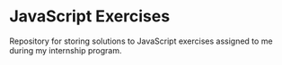 # JavaScript Exercises

Repository for storing solutions to JavaScript exercises assigned to me during my internship program.
